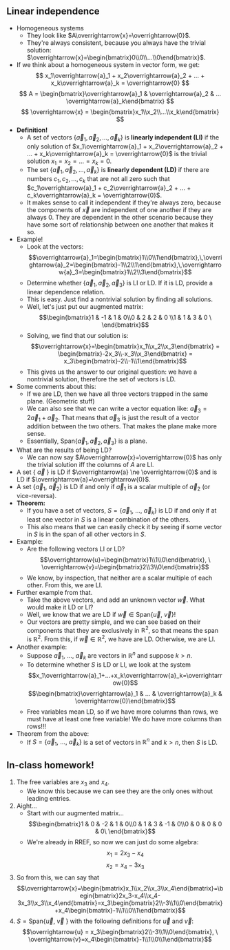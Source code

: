 
## Linear independence
- Homogeneous systems
	- They look like $A\overrightarrow{x}=\overrightarrow{0}$.
	- They're always consistent, because you always have the trivial solution: $\overrightarrow{x}=\begin{bmatrix}0\\0\\...\\0\end{bmatrix}$.
- If we think about a homogeneous system in vector form, we get:
$$
x_1\overrightarrow{a}_1 + x_2\overrightarrow{a}_2 + ... + x_k\overrightarrow{a}_k = \overrightarrow{0}
$$
$$
A = \begin{bmatrix}\overrightarrow{a}_1 & \overrightarrow{a}_2 & ... \overrightarrow{a}_k\end{bmatrix}
$$
$$
\overrightarrow{x} = \begin{bmatrix}x_1\\x_2\\...\\x_k\end{bmatrix}
$$
- **Definition!**
	- A set of vectors $\{\overrightarrow{a}_1,\, \overrightarrow{a}_2,\, ...,\, \overrightarrow{a}_k\}$ is **linearly independent (LI)** if the only solution of $x_1\overrightarrow{a}_1 + x_2\overrightarrow{a}_2 + ... + x_k\overrightarrow{a}_k = \overrightarrow{0}$ is the trivial solution $x_1=x_2=...=x_k=0$.
	- The set $\{\overrightarrow{a}_1,\, \overrightarrow{a}_2,\, ...,\, \overrightarrow{a}_k\}$ is **linearly dependent (LD)** if there are numbers $c_1,\, c_2,\, ...,\, c_k$ that are not all zero such that $c_1\overrightarrow{a}_1 + c_2\overrightarrow{a}_2 + ... + c_k\overrightarrow{a}_k = \overrightarrow{0}$. 
	- It makes sense to call it independent if they're always zero, because the components of $\overrightarrow{x}$ are independent of one another if they are always 0. They are dependent in the other scenario because they have some sort of relationship between one another that makes it so.
- Example!
	- Look at the vectors: $$\overrightarrow{a}_1=\begin{bmatrix}1\\0\\1\end{bmatrix},\,\overrightarrow{a}_2=\begin{bmatrix}-1\\2\\1\end{bmatrix},\,\overrightarrow{a}_3=\begin{bmatrix}1\\2\\3\end{bmatrix}$$
	- Determine whether $\{\overrightarrow{a}_1,\,\overrightarrow{a}_2,\,\overrightarrow{a}_3\}$ is LI or LD. If it is LD, provide a linear dependence relation.
	- This is easy. Just find a nontrivial solution by finding all solutions.
	- Well, let's just put our augmented matrix: $$\begin{bmatrix}1 & -1 & 1 & 0\\0 & 2 & 2 & 0 \\1 & 1 & 3 & 0 \ \end{bmatrix}$$
	- Solving, we find that our solution is: $$\overrightarrow{x}=\begin{bmatrix}x_1\\x_2\\x_3\end{bmatrix} = \begin{bmatrix}-2x_3\\-x_3\\x_3\end{bmatrix} = x_3\begin{bmatrix}-2\\-1\\1\end{bmatrix}$$
	- This gives us the answer to our original question: we have a nontrivial solution, therefore the set of vectors is LD.
- Some comments about this:
	- If we are LD, then we have all three vectors trapped in the same plane. (Geometric stuff)
	- We can also see that we can write a vector equation like: $\overrightarrow{a}_3=2\overrightarrow{a}_1 + \overrightarrow{a}_2$. That means that $\overrightarrow{a}_3$ is just the result of a vector addition between the two others. That makes the plane make more sense. 
	- Essentially, $\text{Span}\{\overrightarrow{a}_1,\,\overrightarrow{a}_2,\,\overrightarrow{a}_3\}$ is a plane.
- What are the results of being LD?
	- We can now say $A\overrightarrow{x}=\overrightarrow{0}$ has only the trivial solution iff the columns of $A$ are LI.
- A set $\{\ \overrightarrow{a}\ \}$ is LD if $\overrightarrow{a} \ne \overrightarrow{0}$ and is LD if $\overrightarrow{a}=\overrightarrow{0}$.
- A set $\{\overrightarrow{a}_1,\ \overrightarrow{a}_2\}$ is LD if and only if $\overrightarrow{a}_1$ is a scalar multiple of $\overrightarrow{a}_2$ (or vice-reversa).
- **Theorem:**
	- If you have a set of vectors, $S=\{\overrightarrow{a}_1, \ ..., \ \overrightarrow{a}_k\}$ is LD if and only if at least one vector in $S$ is a linear combination of the others. 
	- This also means that we can easily check it by seeing if some vector in $S$ is in the span of all other vectors in $S$.
- Example:
	- Are the following vectors LI or LD? $$\overrightarrow{u}=\begin{bmatrix}1\\1\\0\end{bmatrix}, \ \overrightarrow{v}=\begin{bmatrix}2\\3\\0\end{bmatrix}$$
	- We know, by inspection, that neither are a scalar multiple of each other. From this, we are LI.
- Further example from that.
	- Take the above vectors, and add an unknown vector $\overrightarrow{w}$. What would make it LD or LI?
	- Well, we know that we are LD if $\overrightarrow{w} \in \text{Span}\{\overrightarrow{u}, \ \overrightarrow{v}\}$!
	- Our vectors are pretty simple, and we can see based on their components that they are exclusively in $\mathbb{R}^2$, so that means the span is $\mathbb{R}^2$. From this, if $\overrightarrow{w}\in\mathbb{R}^2$, we have are LD. Otherwise, we are LI.
- Another example:
	- Suppose $\overrightarrow{a}_1, \ ..., \ \overrightarrow{a}_k$ are vectors in $\mathbb{R}^n$ and suppose $k>n$. 
	- To determine whether $S$ is LD or LI, we look at the system $$x_1\overrightarrow{a}_1+...+x_k\overrightarrow{a}_k=\overrightarrow{0}$$ $$\begin{bmatrix}\overrightarrow{a}_1 & ... & \overrightarrow{a}_k & \overrightarrow{0}\end{bmatrix}$$
	- Free variables mean LD, so if we have more columns than rows, we must have at least one free variable! We do have more columns than rows!!!
- Theorem from the above:
	- If $S=\{\overrightarrow{a}_1, \ ..., \ \overrightarrow{a}_k\}$ is a set of vectors in $\mathbb{R}^n$ and $k>n$, then $S$ is LD.

## In-class homework!
1. The free variables are $x_3$ and $x_4$.
	- We know this because we can see they are the only ones without leading entries.
2. Aight...
	- Start with our augmented matrix... $$\begin{bmatrix}1 & 0 & -2 & 1 & 0\\0 & 1 & 3 & -1 & 0\\0 & 0 & 0 & 0 & 0\ \end{bmatrix}$$
	- We're already in RREF, so now we can just do some algebra: $$x_1=2x_3-x_4$$ $$x_2=x_4-3x_3$$
3. So from this, we can say that $$\overrightarrow{x}=\begin{bmatrix}x_1\\x_2\\x_3\\x_4\end{bmatrix}=\begin{bmatrix}2x_3-x_4\\x_4-3x_3\\x_3\\x_4\end{bmatrix}=x_3\begin{bmatrix}2\\-3\\1\\0\end{bmatrix}+x_4\begin{bmatrix}-1\\1\\0\\1\end{bmatrix}$$
4.  $S = \text{Span}\{\overrightarrow{u}, \ \overrightarrow{v}\ \}$ with the following definitions for $\overrightarrow{u}$ and $\overrightarrow{v}$: $$\overrightarrow{u} = x_3\begin{bmatrix}2\\-3\\1\\0\end{bmatrix}, \ \overrightarrow{v}=x_4\begin{bmatrix}-1\\1\\0\\1\end{bmatrix}$$